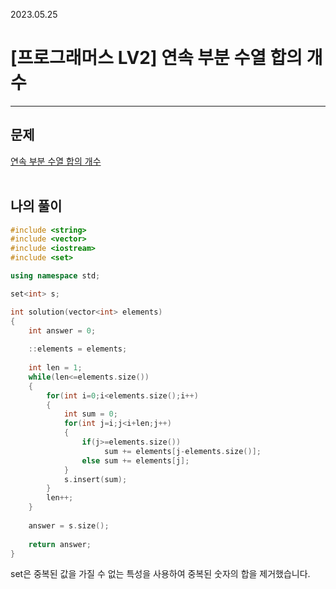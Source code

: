 2023.05.25

# __[프로그래머스 LV2] 연속 부분 수열 합의 개수__

----

## __문제__

[연속 부분 수열 합의 개수](https://school.programmers.co.kr/learn/courses/30/lessons/131701)<br><Br>


## __나의 풀이__
```c++
#include <string>
#include <vector>
#include <iostream>
#include <set>

using namespace std;

set<int> s;

int solution(vector<int> elements) 
{
    int answer = 0;
    
    ::elements = elements;
    
    int len = 1;
    while(len<=elements.size())
    {
        for(int i=0;i<elements.size();i++)
        {
            int sum = 0;
            for(int j=i;j<i+len;j++)
            {
                if(j>=elements.size())
                     sum += elements[j-elements.size()];
                else sum += elements[j];
            }
            s.insert(sum);
        }
        len++;
    }
    
    answer = s.size();
    
    return answer;
}
```

set은 중복된 값을 가질 수 없는 특성을 사용하여 중복된 숫자의 합을 제거했습니다.



